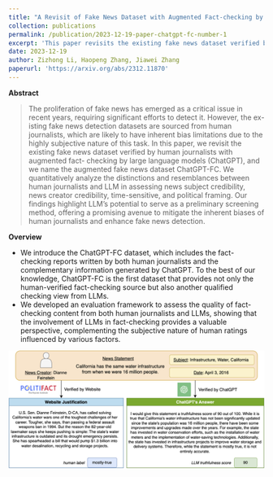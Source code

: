 ```yaml
---
title: "A Revisit of Fake News Dataset with Augmented Fact-checking by Chatgpt"
collection: publications
permalink: /publication/2023-12-19-paper-chatgpt-fc-number-1
excerpt: 'This paper revisits the existing fake news dataset verified by human journalists with augmented fact-checking by large language models (ChatGPT), and we name the augmented fake news dataset ChatGPT-FC.'
date: 2023-12-19
author: Zizhong Li, Haopeng Zhang, Jiawei Zhang
paperurl: 'https://arxiv.org/abs/2312.11870'
---
```


**Abstract**

> The proliferation of fake news has emerged as a critical issue in recent years, requiring significant efforts to detect it. However, the ex- isting fake news detection datasets are sourced from human journalists, which are likely to have inherent bias limitations due to the highly subjective nature of this task. In this paper, we revisit the existing fake news dataset verified by human journalists with augmented fact- checking by large language models (ChatGPT), and we name the augmented fake news dataset ChatGPT-FC. We quantitatively analyze the distinctions and resemblances between human journalists and LLM in assessing news subject credibility, news creator credibility, time-sensitive, and political framing. Our findings highlight LLM’s potential to serve as a preliminary screening method, offering a promising avenue to mitigate the inherent biases of human journalists and enhance fake news detection.

**Overview**
- We introduce the ChatGPT-FC dataset, which includes the fact-checking reports written by both human journalists and the complementary information generated by ChatGPT. To the best of our knowledge, ChatGPT-FC is the first dataset that provides not only the human-verified fact-checking source but also another qualified checking view from LLMs.
- We developed an evaluation framework to assess the quality of fact-checking content from both human journalists and LLMs, showing that the involvement of LLMs in fact-checking provides a valuable perspective, complementing the subjective nature of human ratings influenced by various factors.



![An Example of ChatGPT-FC Dataset.](../images/ChatGPT_FC_fig2_new_version.png "A Data Instance from ChatGPT-FC Dataset.")
